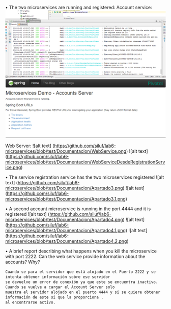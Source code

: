 •	The two microservices are running and registered:
Account service:
	![alt text](https://github.com/siluf/lab6-microservices/blob/test/Documentacion/AccountService.png)
	![alt text](https://github.com/siluf/lab6-microservices/blob/test/Documentacion/AccountServiceDesdeRegistrationServerRun.png)
	
Web Server:	
	![alt text] (https://github.com/siluf/lab6-microservices/blob/test/Documentacion/WebService.png)
	![alt text] (https://github.com/siluf/lab6-microservices/blob/test/Documentacion/WebServiceDesdeRegistrationService.png)
	
•	The service registration service has the two microservices registered
	![alt text] (https://github.com/siluf/lab6-microservices/blob/test/Documentacion/Apartado3.png)
	![alt text] (https://github.com/siluf/lab6-microservices/blob/test/Documentacion/Apartado3.1.png)
	

•	A second account microservice is running in the port 4444 and it is registered
	![alt text] (https://github.com/siluf/lab6-microservices/blob/test/Documentacion/Apartado4.png)
	![alt text] (https://github.com/siluf/lab6-microservices/blob/test/Documentacion/Apartado4.1.png)
	![alt text] (https://github.com/siluf/lab6-microservices/blob/test/Documentacion/Apartado4.2.png)
	
•	A brief report describing what happens when you kill the microservice with port 2222. 
	Can the web service provide information about the accounts? Why?
	
	Cuando se para el servidor que está alojado en el Puerto 2222 y se intenta obtener información sobre ese servidor 
	se devuelve un error de conexión ya que este se encuentra inactivo. Cuando se vuelve a cargar el Account Server solo 
	muestra el servidor alojado en el puerto 4444 y si se quiere obtener información de este si que la proporciona , 
	al encontrarse activo.

